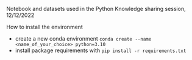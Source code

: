 Notebook and datasets used in the Python Knowledge sharing session, 12/12/2022


How to install the environment
* create a new conda environment `conda create --name <name_of_your_choice> python=3.10`
* install package requirements with `pip install -r requirements.txt`
